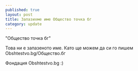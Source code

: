```yaml
---
published: true
layout: post
title: Запазихме име Общество точка бг
category: update
---
```


"Общество точка бг"

Това ни е запазеното име. Като ще можем да си го пишем Obshtestvo.bg/Общество.бг 

Фондация Obshtestvo.bg :)
